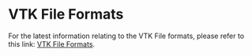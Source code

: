 # VTK File Formats

For the latest information relating to the VTK File formats, please refer to this link: [VTK File Formats](https://docs.vtk.org/en/latest/design_documents/VTKFileFormats.html).
